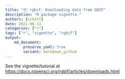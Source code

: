 ```yaml
---
title: "📦 rgbif: Downloading data from GBIF"
description: "R package vignette."
authors: [sckott]
date: 2021-06-11
categories: ["r"]
tags: ["r", "vignette", "rgbif"]
output: 
    md_document:
        preserve_yaml: true
        variant: markdown_github
---
```


See the vignette/tutorial at <https://docs.ropensci.org/rgbif/articles/downloads.html>
